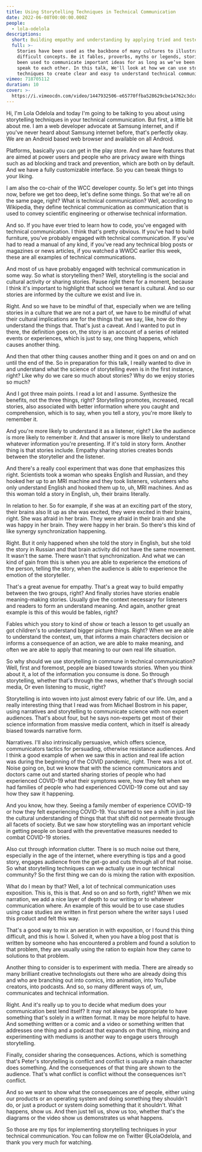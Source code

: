 ```yaml
---
title: Using Storytelling Techniques in Technical Communication
date: 2022-06-08T00:00:00.000Z
people:
  - lola-odelola
descriptions:
  short: Building empathy and understanding by applying tried and tested techniques.
  full: >-
    Stories have been used as the backbone of many cultures to illustrate
    difficult concepts. Be it fables, proverbs, myths or legends, stories have
    been used to communicate important ideas for as long as we’ve been able to
    speak to each other. In this talk, We'll look at how we can use storytelling
    techniques to create clear and easy to understand technical communication.
vimeo: 718705112
duration: 10
cover: >-
  https://i.vimeocdn.com/video/1447932506-e65770ffba528629cbe14762c3dcde77cd637ae809f24587d53458ddc1ebfe4e-d
---
```


Hi, I'm Lola Odelola and today I'm going to be talking to you about using storytelling techniques in your technical communication. But first, a little bit about me. I am a web developer advocate at Samsung internet, and if you've never heard about Samsung internet before, that's perfectly okay. We are an Android based web browser and available on all Android.

Platforms, basically you can get in the play store. And we have features that are aimed at power users and people who are privacy aware with things such as ad blocking and track and prevention, which are both on by default. And we have a fully customizable interface. So you can tweak things to your liking.

I am also the co-chair of the WCC developer county. So let's get into things now, before we get too deep, let's define some things. So that we're all on the same page, right? What is technical communication? Well, according to Wikipedia, they define technical communication as communication that is used to convey scientific engineering or otherwise technical information.

And so. If you have ever tried to learn how to code, you've engaged with technical communication. I think that's pretty obvious. If you've had to build furniture, you've probably engaged with technical communication. If you've had to read a manual of any kind, if you've read any technical blog posts or magazines or news articles, if you watched a WWDC earlier this week, these are all examples of technical communications.

And most of us have probably engaged with technical communication in some way. So what is storytelling then? Well, storytelling is the social and cultural activity or sharing stories. Pause right there for a moment, because I think it's important to highlight that school we tenant is cultural. And so our stories are informed by the culture we exist and live in.

Right. And so we have to be mindful of that, especially when we are telling stories in a culture that we are not a part of, we have to be mindful of what their cultural implications are for the things that we say, like, how do they understand the things that. That's just a caveat. And I wanted to put in there, the definition goes on, the story is an account of a series of related events or experiences, which is just to say, one thing happens, which causes another thing.

And then that other thing causes another thing and it goes on and on and on until the end of the. So in preparation for this talk, I really wanted to dive in and understand what the science of storytelling even is in the first instance, right? Like why do we care so much about stories? Why do we enjoy stories so much?

And I got three main points. I read a lot and I assume. Synthesize the benefits, not the three things, right? Storytelling promotes, increased, recall stories, also associated with better information where you caught and comprehension, which is to say, when you tell a story, you're more likely to remember it.

And you're more likely to understand it as a listener, right? Like the audience is more likely to remember it. And that answer is more likely to understand whatever information you're presenting. If it's told in story form. Another thing is that stories include. Empathy sharing stories creates bonds between the storyteller and the listener.

And there's a really cool experiment that was done that emphasizes this right. Scientists took a woman who speaks English and Russian, and they hooked her up to an MRI machine and they took listeners, volunteers who only understand English and hooked them up to, uh, MRI machines. And as this woman told a story in English, uh, their brains literally.

In relation to her. So for example, if she was at an exciting part of the story, their brains also lit up as she was excited, they were excited in their brains, right. She was afraid in her brain. They were afraid in their brain and she was happy in her brain. They were happy in her brain. So there's this kind of like synergy synchronization happening.

Right. But it only happened when she told the story in English, but she told the story in Russian and that brain activity did not have the same movement. It wasn't the same. There wasn't that synchronization. And what we can kind of gain from this is when you are able to experience the emotions of the person, telling the story, when the audience is able to experience the emotion of the storyteller.

That's a great avenue for empathy. That's a great way to build empathy between the two groups, right? And finally stories have stories enable meaning-making stories. Usually give the context necessary for listeners and readers to form an understand meaning. And again, another great example is this of this would be fables, right?

Fables which you story to kind of show or teach a lesson to get usually an got children's to understand bigger picture things. Right? When we are able to understand the context, um, that informs a main characters decision or informs a consequence of an action, we are able to make meaning, and often we are able to apply that meaning to our own real life situation.

So why should we use storytelling in commune in technical communication? Well, first and foremost, people are biased towards stories. When you think about it, a lot of the information you consume is done. So through storytelling, whether that's through the news, whether that's through social media, Or even listening to music, right?

Storytelling is into woven into just almost every fabric of our life. Um, and a really interesting thing that I read was from Michael Bostrom in his paper, using narratives and storytelling to communicate science with non expert audiences. That's about four, but he says non-experts get most of their science information from massive media content, which in itself is already biased towards narrative form.

Narratives. I'll also intrinsically persuasive, which offers science, communicators tactics for persuading, otherwise resistance audiences. And I think a good example of when we saw this in action and real life action was during the beginning of the COVID pandemic, right. There was a lot of. Noise going on, but we know that with the science communicators and doctors came out and started sharing stories of people who had experienced COVID-19 what their symptoms were, how they felt when we had families of people who had experienced COVID-19 come out and say how they saw it happening.

And you know, how they. Seeing a family member of experience COVID-19 or how they felt experiencing COVID-19. You started to see a shift in just like the cultural understanding of things that that shift did not permeate through all facets of society. But we saw how storytelling was an important vehicle in getting people on board with the preventative measures needed to combat COVID-19 stories.

Also cut through information clutter. There is so much noise out there, especially in the age of the internet, where everything is tips and a good story, engages audience from the get-go and cuts through all of that noise. So what storytelling techniques can we actually use in our technical community? So the first thing we can do is mixing the ration with exposition.

What do I mean by that? Well, a lot of technical communication uses exposition. This is, this is that. And so on and so forth, right? When we mix narration, we add a nice layer of depth to our writing or to whatever communication where. An example of this would be to use case studies using case studies are written in first person where the writer says I used this product and felt this way.

That's a good way to mix an aeration in with exposition, or I found this thing difficult, and this is how I. Solved it, when you have a blog post that is written by someone who has encountered a problem and found a solution to that problem, they are usually using the ration to explain how they came to solutions to that problem.

Another thing to consider is to experiment with media. There are already so many brilliant creative technologists out there who are already doing this and who are branching out into comics, into animation, into YouTube creators, into podcasts. And so, so many different ways of, um, communicates and technical information.

Right. And it's really up to you to decide what medium does your communication best lend itself? It may not always be appropriate to have something that's solely in a written format. It may be more helpful to have. And something written or a comic and a video or something written that addresses one thing and a podcast that expands on that thing, mixing and experimenting with mediums is another way to engage users through storytelling.

Finally, consider sharing the consequences. Actions, which is something that's Peter's storytelling is conflict and conflict is usually a main character does something. And the consequences of that thing are shown to the audience. That's what conflict is conflict without the consequences isn't conflict.

And so we want to show what the consequences are of people, either using our products or an operating system and doing something they shouldn't do, or just a product or system doing something that it shouldn't. What happens, show us. And then just tell us, show us too, whether that's the diagrams or the video show us demonstrates us what happens.

So those are my tips for implementing storytelling techniques in your technical communication. You can follow me on Twitter @LolaOdelola, and thank you very much for watching.

